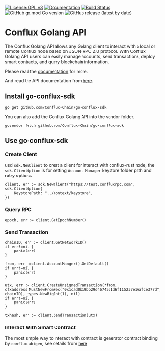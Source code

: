 [![License: GPL v3](https://img.shields.io/badge/License-GPL%20v3-blue.svg)](https://github.com/Conflux-Chain/go-conflux-sdk/blob/master/LICENSE)
[![Documentation](https://img.shields.io/badge/Documentation-GoDoc-green.svg)](https://godoc.org/github.com/Conflux-Chain/go-conflux-sdk)
[![Build Status](https://travis-ci.org/Conflux-Chain/go-conflux-sdk.svg?branch=master)](https://travis-ci.org/Conflux-Chain/go-conflux-sdk)
![GitHub go.mod Go version](https://img.shields.io/github/go-mod/go-version/conflux-chain/go-conflux-sdk)
![GitHub release (latest by date)](https://img.shields.io/github/v/release/conflux-chain/go-conflux-sdk)

# Conflux Golang API

The Conflux Golang API allows any Golang client to interact with a local or remote Conflux node based on JSON-RPC 2.0 protocol. With Conflux Golang API, users can easily manage accounts, send transactions, deploy smart contracts, and query blockchain information.

Please read the [documentation](https://docs.confluxnetwork.org/go-conflux-sdk) for more.

And read the API documentation from [here](https://pkg.go.dev/github.com/Conflux-Chain/go-conflux-sdk).

## Install go-conflux-sdk
```
go get github.com/Conflux-Chain/go-conflux-sdk
```
You can also add the Conflux Golang API into the vendor folder.
```
govendor fetch github.com/Conflux-Chain/go-conflux-sdk
```
## Use go-conflux-sdk

### Create Client
usd `sdk.NewClient` to creat a client for interact with conflux-rust node, the `sdk.ClientOption` is for setting `Account Manager` keystore folder path and retry options.
```golang
client, err := sdk.NewClient("https://test.confluxrpc.com", sdk.ClientOption{
    KeystorePath: "../context/keystore",
})
```
### Query RPC
```golang
epoch, err := client.GetEpochNumber()
```
### Send Transaction
```golang
chainID, err := client.GetNetworkID()
if err!=nil {
    panic(err)
}

from, err :=client.AccountManger().GetDefault()
if err!=nil {
    panic(err)
}

utx, err := client.CreateUnsignedTransaction(*from, cfxaddress.MustNewFromHex("0x1cad0b19bb29d4674531d6f115237e16afce377d", chainID), types.NewBigInt(1), nil)
if err!=nil {
    panic(err)
}

txhash, err := client.SendTransaction(utx)
```
### Interact With Smart Contract
The most simple way to interact with contract is generator contract binding by `conflux-abigen`, see details from [here](./docs/cfxabigen.md)

